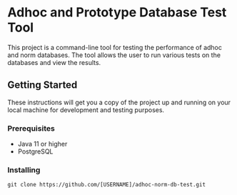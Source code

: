 # Adhoc and Prototype Database Test Tool
 
This project is a command-line tool for testing the performance of adhoc and norm databases. The tool allows the user to run various tests on the databases and view the results.

## Getting Started
These instructions will get you a copy of the project up and running on your local machine for development and testing purposes.

### Prerequisites
- Java 11 or higher
- PostgreSQL

### Installing
```
git clone https://github.com/[USERNAME]/adhoc-norm-db-test.git
```
